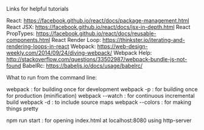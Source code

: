 Links for helpful tutorials 

React: https://facebook.github.io/react/docs/package-management.html
React JSX: https://facebook.github.io/react/docs/jsx-in-depth.html
React PropTypes: https://facebook.github.io/react/docs/reusable-components.html
React Render Loop: https://thinkster.io/iterating-and-rendering-loops-in-react
Webpack: https://web-design-weekly.com/2014/09/24/diving-webpack/
Webpack Help: http://stackoverflow.com/questions/33502987/webpack-bundle-js-not-found
BabelRc: https://babeljs.io/docs/usage/babelrc/

What to run from the command line:

webpack : for building once for development
webpack -p : for building once for production (minification)
webpack --watch : for continuous incremental build
webpack -d : to include source maps
webpack --colors : for making things pretty

npm run start : for opening index.html at localhost:8080 using http-server
